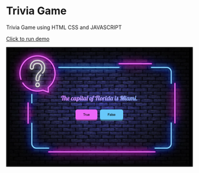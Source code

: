 # Trivia Game

Trivia Game using HTML CSS and JAVASCRIPT

[Click to run demo](https://trivia-game-ef6c9.web.app)

![Trivia Game](./img/Screen%20Shot%202022-07-22%20at%2012.13.19%20AM.png)
